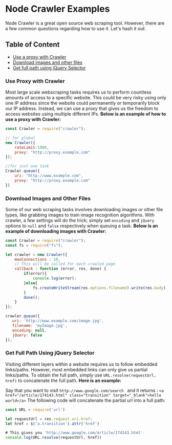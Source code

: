 # Node Crawler Examples

Node Crawler is a great open source web scraping tool. However, there are a few common questions regarding how to use it. Let's hash it out: 

## Table of Content
  - [Use a proxy with Crawler](#use-proxy-with-crawler)
  - [Download images and other files](#download-images-and-other-files)
  - [Get full path using jQuery Selector](#get-full-path-using-jquery-selector)

### Use Proxy with Crawler 
Most large scale webscraping tasks requires us to perform countless amounts of access to a specific website. This could be very risky using only one IP address since the website could permanently or temporarily block our IP address. Instead, we can use a proxy that gives us the freedom to access websites using multiple different IPs. **Below is an example of how to use a proxy with Crawler:** 
```javascript
const Crawler = require("crawler");

// for global
new Crawler({
    rateLimit:1000,
    proxy: "http://proxy.example.com"
});

//for just one task
Crawler.queue({
    uri: "http://www.example.com",
    proxy: "http://proxy.example.com"
})
```


### Download Images and Other Files
Some of our web scraping tasks involves downloading images or other file types, like grabbing images to train image recognition algorithms. 
With crawler, a few settings will do the trick; simply set ```encoding``` and ```jQuery``` options to ```null``` and ```false``` respectively when queuing a task.  **Below is an example of downloading images with Crawler:**
```javascript
const Crawler = require("crawler");
const fs = require("fs");

let crawler = new Crawler({
    maxConnections : 10,
    // This will be called for each crawled page
    callback : function (error, res, done) {
        if(error){
            console.log(error);
        }else{
            fs.createWriteStream(res.options.filename).write(res.body);
        }
        done();
    }
});

crawler.queue({
   uri: 'http://www.example.com/image.jpg',
   filename: 'myImage.jpg',
   encoding: null,
   jQuery: false
});
```


### Get Full Path Using jQuery Selector
Visiting different layers within a website requires us to follow embedded links/paths. However, most embedded links can only give us partial links/paths. To obtain the full path, simply use ```URL.resolve(requestUrl, href)``` to concatenate the full path. **Here is an example:**

Say that you want to visit
`http://www.google.com/search `
and it returns :
`<a href="/article/174143.html" class="transition" target="_blank">hello world</a>`
The following code will concatenate the partial url into a full path: 
```javascript
const URL = require('url')

let requestUrl = res.request.uri.href;
let href = $('a.transition').attr('href')

# This gives you 'http://www.google.com/article/174143.html'
console.log(URL.resolve(requestUrl, href))
```




